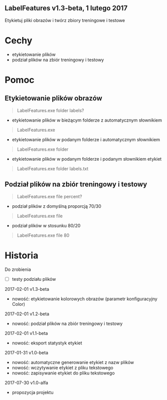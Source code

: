 LabelFeatures v1.3-beta, 1 lutego 2017
---
Etykietuj pliki obrazów i twórz zbiory treningowe i testowe

# Cechy

* etykietowanie plików
* podział plików na zbiór treningowy i testowy

# Pomoc

## Etykietowanie plików obrazów

> LabelFeatures.exe folder labels?

* etykietowanie plików w bieżącym folderze z automatycznym słownikiem

> LabelFeatures.exe

* etykietowanie plików w podanym folderze i automatycznym słownikiem

>LabelFeatures.exe folder

* etykietowanie plików w podanym folderze i podanym słownikiem etykiet

>LabelFeatures.exe folder labels.txt

## Podział plików na zbiór treningowy i testowy

>LabelFeatures.exe file percent?

* podział plików z domyślną proporcją 70/30

>LabelFeatures.exe file

* podział plików w stosunku 80/20

>LabelFeatures.exe file 80

# Historia

Do zrobienia

* [ ] testy podziału plików

2017-02-01 v1.3-beta

* nowość: etykietowanie kolorowych obrazów (parametr konfiguracyjny Color)

2017-02-01 v1.2-beta

* nowość: podział plików na zbiór treningowy i testowy

2017-02-01 v1.1-beta

* nowość: eksport statystyk etykiet

2017-01-31 v1.0-beta

* nowość: automatyczne generowanie etykiet z nazw plików
* nowość: wczytywanie etykiet z pliku tekstowego
* nowość: zapisywanie etykiet do pliku tekstowego

2017-07-30 v1.0-alfa

* propozycja projektu
